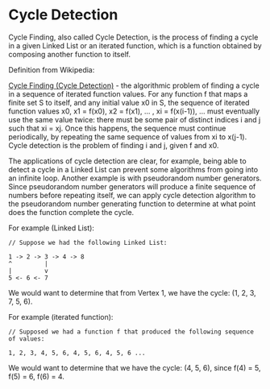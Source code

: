 # Cycle Detection

Cycle Finding, also called Cycle Detection, is the process of finding a cycle
in a given Linked List or an iterated function, which is a function obtained by
composing another function to itself.

Definition from Wikipedia:

[Cycle Finding (Cycle Detection)](https://en.wikipedia.org/wiki/Cycle_detection) -
the algorithmic problem of finding a cycle in a sequence of iterated function
values. For any function f that maps a finite set S to itself, and any initial
value x0 in S, the sequence of iterated function values x0, x1 = f(x0),
x2 = f(x1), ... , xi = f(x(i-1)), ... must eventually use the same value twice:
there must be some pair of distinct indices i and j such that xi = xj. Once this
happens, the sequence must continue periodically, by repeating the same sequence
of values from xi to x(j-1). Cycle detection is the problem of finding i and j,
given f and x0.

The applications of cycle detection are clear, for example, being able to detect
a cycle in a Linked List can prevent some algorithms from going into an infinite
loop. Another example is with pseudorandom number generators. Since pseudorandom
number generators will produce a finite sequence of numbers before repeating
itself, we can apply cycle detection algorithm to the pseudorandom number
generating function to determine at what point does the function complete the
cycle.

For example (Linked List):

```
// Suppose we had the following Linked List:

1 -> 2 -> 3 -> 4 -> 8
^         |
|         v
5 <- 6 <- 7
```

We would want to determine that from Vertex 1, we have the cycle: (1, 2, 3,
7, 5, 6).

For example (iterated function):

```
// Supposed we had a function f that produced the following sequence of values:

1, 2, 3, 4, 5, 6, 4, 5, 6, 4, 5, 6 ...
```

We would want to determine that we have the cycle: (4, 5, 6), since f(4) = 5,
f(5) = 6, f(6) = 4.
